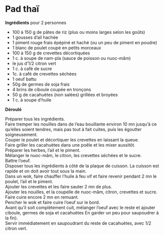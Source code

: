 # Pad thaï


**Ingrédients**
pour 2 personnes  

* 100 à 150 g de pâtes de riz (plus ou moins larges selon les goûts)
* 1 gousses d’ail hachée
* 1 piment rouge frais épépiné et haché (ou un peu de piment en poudre)
* 1 blanc de poulet coupé en petits morceaux
* 100 à 150 g de crevettes décortiquées
* 1 c. à soupe de nam-pla (sauce de poisson ou nuoc-mâm)
* le jus d’1/2 citron vert
* 1 c. à café de sucre
* 1c. à café de crevettes séchées
* 1 oeuf battu
* 50g de germes de soja frais
* 4 brins de ciboule coupée en tronçons
* 50 g de cacahuètes (non salées) grillées et broyées
* 1 c. à soupe d’huile

**Déroulé**  

Préparer tous les ingrédients.  
Faire tremper les nouilles dans de l’eau bouillante environ 10 mn jusqu’à ce qu’elles soient tendres, mais pas tout à fait cuites, puis les égoutter soigneusement.  
Couper le poulet et décortiquer les crevettes en laissant la queue.  
Faire griller les cacahuètes dans une poêle et les mixer aussitôt.   
Préparer les herbes, l’ail et le piment.   
Mélanger le nuoc-mâm, le citron, les crevettes séchées et le sucre.   
Battre l’oeuf.   
Disposer tous les ingrédients à côté de la plaque de cuisson. La cuisson est rapide et on doit avoir tout sous la main.   
Dans un wok, faire chauffer l’huile à feu vif et faire revenir pendant 2 mn le poulet, l’ail et le piment.   
Ajouter les crevettes et les faire sauter 2 mn de plus.   
Ajouter les nouilles, et la coupelle de nuoc-mâm, citron, crevettes et sucre. Faire cuire encore 2 mn en remuant.   
Pencher le wok et faire cuire l’oeuf sur le bord.   
Avant qu’il soit complètement cuit, mélanger l’oeuf avec le reste et ajouter ciboule, germes de soja et cacahuètes En garder un peu pour saupoudrer à la fin).   
Servir immédiatement en saupoudrant du reste de cacahuètes, avec 1/2 citron vert.